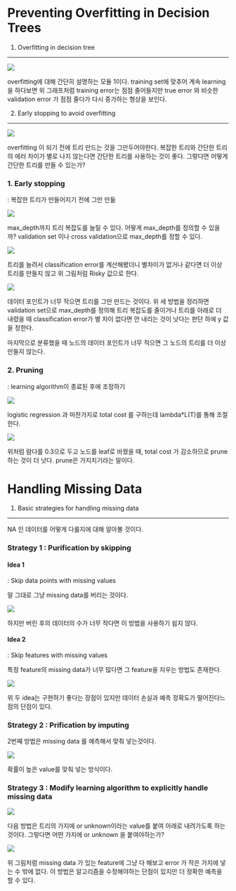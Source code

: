 Preventing Overfitting in Decision Trees
=======================

1. Overfitting in decision tree
----------------------------

![](https://4.bp.blogspot.com/-fj_yv82Xh5I/V54wr-HIuvI/AAAAAAAAHr0/w9lxzKeMXpYBFlE_7IzcgotKP5-6n7RswCK4B/s400/%25EC%25BA%25A1%25EC%25B2%2598.PNG)

overfitting에 대해 간단히 설명하는 모듈 1이다. training set에 맞추어 계속 learning 을 하다보면 위 그래프처럼 training error는 점점 줄어들지만 true error 와 비슷한 validation error 가 점점 줄다가 다시 증가하는 형상을 보인다.

2. Early stopping to avoid overfitting
--------------------------

![](https://1.bp.blogspot.com/-v0VK9QEY4dU/V54yKJbcssI/AAAAAAAAHsA/V2SGWGtlGPQIKO_TbIyaIu21pAsUG9yiACK4B/s400/%25EC%25BA%25A1%25EC%25B2%2598.PNG)

overfitting 이 되기 전에 트리 만드는 것을 그만두어야한다. 복잡한 트리와 간단한 트리의 에러 차이가 별로 나지 않는다면 간단한 트리를 사용하는 것이 좋다. 그렇다면 어떻게 간단한 트리를 만들 수 있는가?

### 1. Early stopping 
: 복잡한 트리가 만들어지기 전에 그만 만듦

![](https://1.bp.blogspot.com/-b3CdX4yDnK0/V54y7GeceFI/AAAAAAAAHsI/GJWiNvtDin4Z746wYv0-Th13vK-vmLh8ACK4B/s400/%25EC%25BA%25A1%25EC%25B2%2598.PNG)

max_depth까지 트리 복잡도를 늘릴 수 있다. 어떻게 max_depth를 정의할 수 있을까? validation set 이나 cross validation으로 max_depth를 정할 수 있다.

![](https://1.bp.blogspot.com/-HjtCoRKiqFE/V54zpKcY7QI/AAAAAAAAHsY/r23cdCaIY48DQtFiTZEqpAlNs2yjRdGmQCK4B/s400/%25EC%25BA%25A1%25EC%25B2%2598.PNG)

트리를 늘려서 classification error를 계산해봤더니 별차이가 없거나 같다면 더 이상 트리를 만들지 않고 위 그림처럼 Risky 값으로 한다.

![](https://3.bp.blogspot.com/-VKyIeVGjR3E/V540tBnKxVI/AAAAAAAAHsk/jJw2rAt3cyogeD7f8h9WaOsE2XOcQeydQCK4B/s400/%25EC%25BA%25A1%25EC%25B2%2598.PNG)

데이터 포인트가 너무 작으면 트리를 그만 만드는 것이다. 위 세 방법을 정리하면 validation set으로 max_depth를 정의해 트리 복잡도를 줄이거나 트리를 아래로 더 내렸을 때 classification error가 별 차이 없다면 안 내리는 것이 낫다는 판단 하에 y 값을 정한다.

마지막으로 분류했을 때 노드의 데이터 포인트가 너무 적으면 그 노드의 트리를 더 이상 만들지 않는다.

### 2. Pruning 
: learning algorithm이 종료된 후에 조정하기

![](https://3.bp.blogspot.com/-8EHx_S5y4P0/V59fxpizAPI/AAAAAAAAHtA/TJewdF24qC0-Ybas1vuyk1MXmuYrb-isQCK4B/s400/%25EC%25BA%25A1%25EC%25B2%2598.PNG)

logistic regression 과 마찬가지로 total cost 를 구하는데 lambda*L(T)를 통해 조절한다.

![](https://2.bp.blogspot.com/-PNzVYABtnqU/V59gzA5EhzI/AAAAAAAAHtM/VtMUgrBkrPwSsv2EmF5joojYDVLOtEA7ACK4B/s400/%25EC%25BA%25A1%25EC%25B2%2598.PNG)

위처럼 람다를 0.3으로 두고 노드를 leaf로 바꿨을 때, total cost 가 감소하므로 prune하는 것이 더 낫다. prune은 가지치기라는 말이다.

Handling Missing Data
=======================================

1. Basic strategies for handling missing data
---------

NA 인 데이터를 어떻게 다룰지에 대해 알아볼 것이다.

### Strategy 1 : Purification by skipping

#### Idea 1 
: Skip data points with missing values

말 그대로 그냥 missing data를 버리는 것이다.

![](https://2.bp.blogspot.com/-zLJRSFnBjzY/V59_QLrDzzI/AAAAAAAAHtY/j3jJVZ2m6oghwVxkZxR4Br67tIb9ECs6ACLcB/s400/%25EC%25BA%25A1%25EC%25B2%2598.PNG)

하지만 버린 후의 데이터의 수가 너무 작다면 이 방법을 사용하기 쉽지 않다.

#### Idea 2 
: Skip features with missing values

특정 feature의 missing data가 너무 많다면 그 feature을 지우는 방법도 존재한다.

![](https://1.bp.blogspot.com/-mn_77-BUOdw/V59_2R9KyOI/AAAAAAAAHtg/Xu7apdUT1S0LWCDQDEpRg7lw1I5qLN9hwCK4B/s400/%25EC%25BA%25A1%25EC%25B2%2598.PNG)

위 두 idea는 구현하기 좋다는 장점이 있지만 데이터 손실과 예측 정확도가 떨어진다느 점의 단점이 있다.

### Strategy 2 : Prification by imputing

2번째 방법은 missing data 를 예측해서 맞춰 넣는것이다.

![](https://2.bp.blogspot.com/-BWd6nehduxc/V5-Bs59dt_I/AAAAAAAAHtw/0f1oTPTcSPkU95nZ6H0VBDm8enlq_9dFwCK4B/s400/%25EC%25BA%25A1%25EC%25B2%2598.PNG)

확률이 높은 value를 맞춰 넣는 방식이다.


### Strategy 3 : Modify learning algorithm to explicitly handle missing data

![](https://3.bp.blogspot.com/-nNz-wsxgnwM/V5-HGBa5SRI/AAAAAAAAHuA/qRFngy3oi6wWSYPIVjdCn_9Vwf1ciGEFgCK4B/s400/%25EC%25BA%25A1%25EC%25B2%2598.PNG)

다음 방법은 트리의 가지에 or unknown이라는 value를 붙여 아래로 내려가도록 하는 것이다. 그렇다면 어떤 가지에 or unknown 을 붙여야하는가?

![](https://3.bp.blogspot.com/-WfGvfyDSe3k/V5-Im70SO9I/AAAAAAAAHuM/k4wXwNKoqd0e2YJFixDxMp5a3e7BGvl6gCK4B/s400/%25EC%25BA%25A1%25EC%25B2%2598.PNG)

위 그림처럼 missing data 가 있는 feature에 그냥 다 해보고 error 가 작은 가지에 넣는 수 밖에 없다. 이 방법은 알고리즘을 수정해야하는 단점이 있지만 더 정확한 예측을 할 수 있다.

